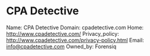 
# CPA Detective

Name: CPA Detective
Domain: cpadetective.com
Home: http://www.cpadetective.com/
Privacy_policy: http://www.cpadetective.com/privacy-policy.html
Email: info@cpadetective.com
Owned_by: Forensiq
